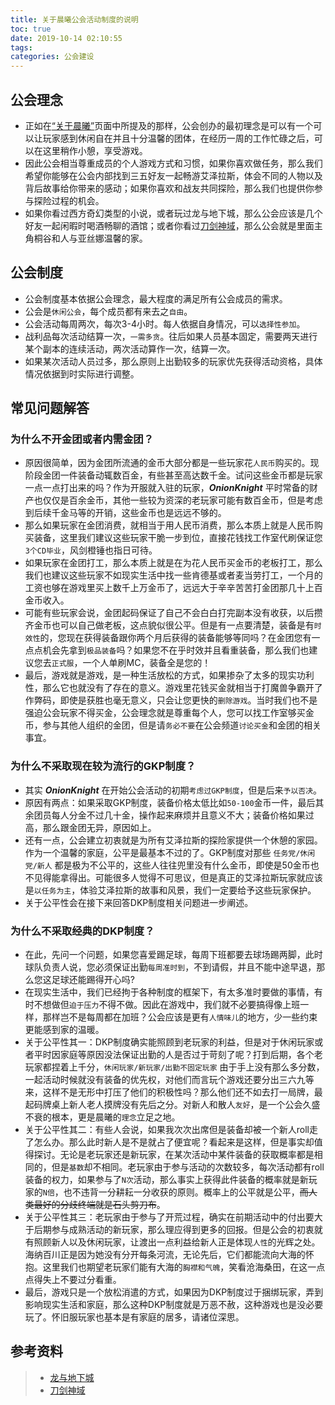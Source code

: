 ```yaml
---
title: 关于晨曦公会活动制度的说明
toc: true
date: 2019-10-14 02:10:55
tags:
categories: 公会建设
---
```


## 公会理念

* 正如在[“关于晨曦”](https://dawn-wow.info/about/)页面中所提及的那样，公会创办的最初理念是可以有一个可以让玩家感到休闲自在并且十分温馨的团体，在经历一周的工作忙碌之后，可以在这里稍作小憩，享受游戏。
* 因此公会相当尊重成员的个人游戏方式和习惯，如果你喜欢做任务，那么我们希望你能够在公会内部找到三五好友一起畅游艾泽拉斯，体会不同的人物以及背后故事给你带来的感动；如果你喜欢和战友共同探险，那么我们也提供你参与探险过程的机会。
* 如果你看过西方奇幻类型的小说，或者玩过龙与地下城，那么公会应该是几个好友一起闲暇时喝酒畅聊的酒馆；或者你看过[刀剑神域](https://www.bilibili.com/bangumi/media/md24755609/?from=search&seid=11664597316715003485)，那么公会就是里面主角桐谷和人与亚丝娜温馨的家。

## 公会制度

* 公会制度基本依据公会理念，最大程度的满足所有公会成员的需求。
* 公会是``休闲公会``，每个成员都有来去之``自由``。
* 公会活动每周两次，每次3-4小时。每人依据自身情况，可以``选择性参加``。
* 战利品每次活动结算一次，``一需多贪``。往后如果人员基本固定，需要两天进行某个副本的连续活动，两次活动算作一次，结算一次。
* 如果某次活动人员过多，那么原则上出勤较多的玩家优先获得活动资格，具体情况依据到时实际进行调整。

## 常见问题解答
### 为什么不开金团或者内需金团？
* 原因很简单，因为金团所流通的金币大部分都是一些玩家花``人民币``购买的。现阶段金团一件装备动辄数百金，有些甚至高达数千金。试问这些金币都是玩家一点一点打出来的吗？作为开服就入驻的玩家，***<font title="&nbsp; 洋葱骑士">OnionKnight</font>*** 平时常备的财产也仅仅是百余金币，其他一些较为资深的老玩家可能有数百金币，但是考虑到后续千金马等的开销，这些金币也是远远不够的。
* 那么如果玩家在金团消费，就相当于用人民币消费，那么本质上就是人民币购买装备，这里我们建议这些玩家干脆一步到位，直接花钱找工作室代刷保证您`3个CD毕业`，风剑橙锤也指日可待。
* 如果玩家在金团打工，那么本质上就是在为花人民币买金币的老板打工，那么我们也建议这些玩家不如现实生活中找一些肯德基或者麦当劳打工，一个月的工资也够在游戏里买上数千上万金币了，远远大于辛辛苦苦打金团那几十上百金币收入。
* 可能有些玩家会说，金团起码保证了自己不会白白打完副本没有收获，以后攒齐金币也可以自己做老板，这点貌似很公平。但是有一点要清楚，装备是有``时效性``的，您现在获得装备跟你两个月后获得的装备能够等同吗？在金团您有一点点机会先拿到``极品装备``吗？如果您不在乎时效并且看重装备，那么我们也建议您去``正式服``，一个人单刷MC，装备全是您的！
* 最后，游戏就是游戏，是一种生活放松的方式，如果掺杂了太多的现实功利性，那么它也就没有了存在的意义。游戏里花钱买金就相当于打魔兽争霸开了作弊码，即使是获胜也毫无意义，只会让您更快的``删除游戏``。当时我们也不是强迫公会玩家不得买金，公会理念就是尊重每个人，您可以找工作室够买金币，参与其他人组织的金团，但是请``务必不要``在公会频道``讨论买金``和金团的相关事宜。

### 为什么不采取现在较为流行的GKP制度？
* 其实 ***<font title="&nbsp; 洋葱骑士">OnionKnight</font>*** 在开始公会活动的初期``考虑过GKP制度``，但是后来``予以否决``。
* 原因有两点：如果采取GKP制度，装备价格太低比如`50-100`金币一件，最后其余团员每人分金不过几十金，操作起来麻烦并且意义不大；装备价格如果过高，那么跟金团无异，原因如上。
* 还有一点，公会建立初衷就是为所有艾泽拉斯的探险家提供一个休憩的家园。作为一个温馨的家庭，公平是最基本不过的了。GKP制度对那些 ``任务党/休闲党/新人`` 都是极为不公平的，这些人往往兜里没有什么金币，即使是50金币也不见得能拿得出。可能很多人觉得不可思议，但是真正的艾泽拉斯玩家就应该是``以任务为主``，体验艾泽拉斯的故事和风景，我们一定要给予这些玩家保护。
* 关于公平性会在接下来回答DKP制度相关问题进一步阐述。

### 为什么不采取经典的DKP制度？
* 在此，先问一个问题，如果您喜爱踢足球，每周下班都要去球场踢两脚，此时球队负责人说，您必须保证出勤``每周准时到``，不到请假，并且不能中途早退，那么您这足球还能踢得开心吗?
* 在现实生活中，我们已经拘于各种制度的框架下，有太多准时要做的事情，有时不想做但``迫于压力``不得不做。因此在游戏中，我们就不必要搞得像上班一样，那样岂不是每周都在加班？公会应该是更有``人情味儿``的地方，少一些约束更能感到家的温暖。
* 关于公平性其一：DKP制度确实能照顾到老玩家的利益，但是对于休闲玩家或者平时因家庭等原因没法保证出勤的人是否过于苛刻了呢？打到后期，各个老玩家都捏着上千分，``休闲玩家/新玩家/出勤不固定玩家`` 由于手上没有那么多分数，一起活动时候就没有装备的优先权，对他们而言玩个游戏还要分出三六九等来，这样不是无形中打压了他们的积极性吗？那么他们还不如去打一局牌，最起码牌桌上新人老人摸牌没有先后之分。对新人和散人``友好``，是一个公会久盛不衰的根本，更是晨曦的``理念``立足之地。
* 关于公平性其二：有些人会说，如果我次次出席但是装备却被一个新人roll走了怎么办。那么此时新人是不是就占了便宜呢？看起来是这样，但是事实却值得探讨。无论是老玩家还是新玩家，在某次活动中某件装备的获取概率都是相同的，但是``基数``却不相同。老玩家由于参与活动的次数较多，每次活动都有roll装备的权力，如果参与了`N次`活动，那么事实上获得此件装备的概率就是新玩家的`N倍`，也不违背一分耕耘一分收获的原则。概率上的公平就是公平，~~而人类最好的分歧终端就是石头剪刀布~~。
* 关于公平性其三：老玩家由于参与了开荒过程，确实在前期活动中的付出要大于后期参与成熟活动的新玩家，那么理应得到更多的回报。但是公会的初衷就有照顾新人以及休闲玩家，让渡出一点利益给新人正是体现``人性``的光辉之处。海纳百川正是因为她没有分开每条河流，无论先后，它们都能流向大海的怀抱。这里我们也期望老玩家们能有大海的``胸襟和气魄``，笑看沧海桑田，在这一点点得失上不要过分看重。
* 最后，游戏只是一个放松消遣的方式，如果因为DKP制度过于捆绑玩家，弄到影响现实生活和家庭，那么这种DKP制度就是万恶不赦，这种游戏也是没必要玩了。怀旧服玩家也基本是有家庭的居多，请诸位深思。






## 参考资料
> - [龙与地下城](https://baike.baidu.com/item/%E9%BE%99%E4%B8%8E%E5%9C%B0%E4%B8%8B%E5%9F%8E/31164?fr=aladdin)
> - [刀剑神域](https://baike.baidu.com/item/%E5%88%80%E5%89%91%E7%A5%9E%E5%9F%9F/26572)
